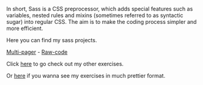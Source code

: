 In short, Sass is a CSS preprocessor, which adds special features such as variables, nested rules and mixins (sometimes referred to as syntactic sugar) into regular CSS. The aim is to make the coding process simpler and more efficient.

Here you can find my sass projects.

[Multi-pager]() - [Raw-code]()

Click [here]() to go check out my other exercises.

Or [here]() if you wanna see my exercises in much prettier format.
